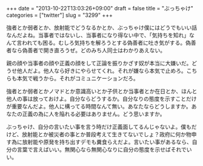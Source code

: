 +++
date = "2013-10-22T13:03:26+09:00"
draft = false
title = "ぶっちゃけ"
categories = ["twitter"]
slug = "3299"
+++

強者とか弱者とか、放射能でどうなるかとか、ぶっちゃけ僕にはどうでもいい話なんだよね。当事者ではないし、当事者になり得ない中で、「気持ちを知れ」なんて言われても困る。むしろ気持ちを解ろうとする偽善者に吐き気がする。偽善者なら偽善者で開き直ろうぜ。どのみち人同士はわかりあえない。

親の顔や当事者の顔や正義の顔をして正論を振りかざす奴が本当に大嫌いだ。どうせ他人だよ。他人なら好きにやらせてくれ。それが嫌なら本気で止めろ。こちらも本気で戦うから。それがコミュニケーションだろ。

強者とか弱者とかノマドとか意識高いとか子供とか当事者とか在日とか、ほんと他人の事は放っておけよ。自分ならどうするか。自分なりの態度を示すことだけが重要なんだよ。他人に構ってる時間なんて無い。あなたならどうしますか。あなたの正義の為に人を陥れる必要はありません。どう思いますか。

ぶっちゃけ、自分の言いたい事を言う時だけ正義面してるんじゃないよ。僕もだけど、放射能とか被災者の事とか普段考えて生きてないでしょ？政府に何か物申す為に放射能や原発を持ち出すデモも糞食らえだよ。言いたい事があるなら、自分の言葉で言えばいい。無関心なら無関心なりに自分の態度を示せばそれでいい。
